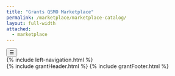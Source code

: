 ```yaml
---
title: "Grants QSMO Marketplace"
permalink: /marketplace/marketplace-catalog/
layout: full-width
attached:
  - marketplace
---
```


<div class="grid-container">
<button class="menu-toggle" onclick="toggleSidebar()">☰</button>
  <div id="esgms-header" class="grid-row">
    {% include left-navigation.html %}
   <div class="column-left desktop:grid-col-9">
      {% include grantHeader.html %}
      <!--<div class="home-content">
        <h1>Grants QSMO Marketplace Catalog</h1>
        <p>
          HHS manages the Grants QSMO Marketplace Catalog, offering agencies a
          trusted resource to identify validated federal and commercial shared
          services and solutions. These solutions provide high-quality,
          innovative services that support functions and activities across the
          grants lifecycle, aligning with the
          <a href="#" class="blue-link"
            >Federal Integrated Business Framework (FIBF)</a
          >
          for Grants Management (GRM).
        </p>
        <p>
          For agency staff seeking grants IT acquisition tools and resources,
          explore the Grants QSMO Acquisition Gateway - a centralized,
          federal-only platform designed to support your needs (login required).
        </p>
        <a class="button">Acquisition Gateway</a>
        <p>
          Both federal and commercial providers are key contributors to the
          Grants QSMO Marketplace, offering diverse expertise and services.
          Explore below to learn more about each provider and their unique role
          in supporting grants management.
        </p>
        <div class="service-boxes">
          <a class="service-box yellow" href="{{site.baseurl}}/marketplace/marketplace-catalog/federal">Federal<br/>Shared Services</a>
          <a class="service-box navy" href="{{site.baseurl}}/marketplace/marketplace-catalog/commercial">Commercial
          <br/>Shared Services</a>
          <a class="service-box cyan" href="{{site.baseurl}}/marketplace/marketplace-catalog/mandatory">
            Mandatory<br/>Federal Solutions <br/>& Services
          </a>
        </div>
        <p class="footer-text">
          If the solutions in the Grants QSMO Marketplace Catalog do not meet
          your agency's needs, visit the <a href="#">Resources</a> tab for
          guidance on creating an Investment Action Plan (IAP). However, keep in
          mind that developing an IAP should only be a last resort and avoided
          whenever feasible.
        </p>
      </div>-->
      {% include grantFooter.html %}
    </div> 
  </div>
</div>
